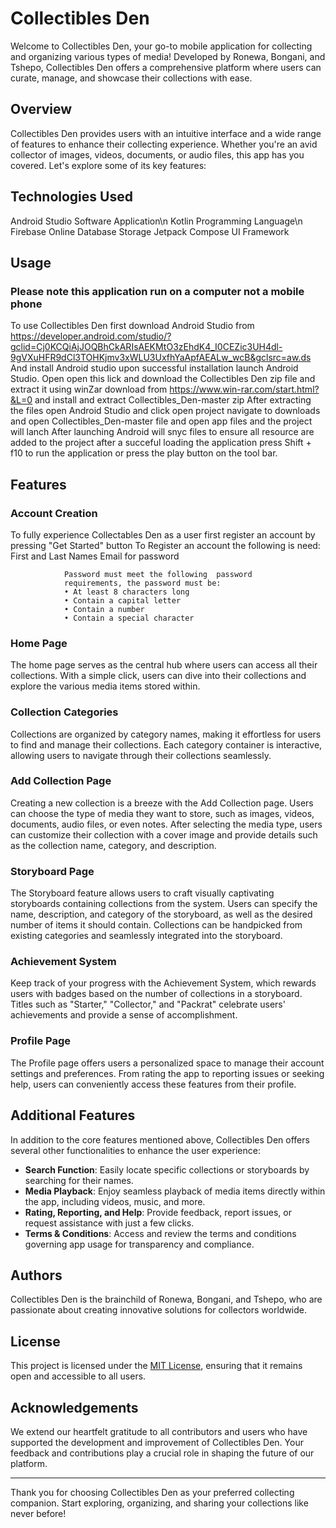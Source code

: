 # Collectibles Den

Welcome to Collectibles Den, your go-to mobile application for collecting and organizing various types of media! Developed by Ronewa, Bongani, and Tshepo, Collectibles Den offers a comprehensive platform where users can curate, manage, and showcase their collections with ease.

## Overview

Collectibles Den provides users with an intuitive interface and a wide range of features to enhance their collecting experience. Whether you're an avid collector of images, videos, documents, or audio files, this app has you covered. Let's explore some of its key features:

## Technologies Used
Android Studio Software Application\n
Kotlin Programming Language\n
Firebase Online Database Storage
Jetpack Compose UI Framework

## Usage
### Please note this application run on a computer not a mobile phone
To use Collectibles Den first download Android Studio from https://developer.android.com/studio/?gclid=Cj0KCQiAjJOQBhCkARIsAEKMtO3zEhdK4_I0CEZic3UH4dl-9gVXuHFR9dCl3TOHKjmv3xWLU3UxfhYaApfAEALw_wcB&gclsrc=aw.ds
And install Android studio upon successful installation launch Android Studio.
Open open this lick and download the Collectibles Den zip file and extract it using winZar download from https://www.win-rar.com/start.html?&L=0 and install and extract Collectibles_Den-master zip 
After extracting the files open Android Studio and click open project navigate to downloads and open Collectibles_Den-master file and open app files and the project will lanch
After launching Android will snyc files to ensure all resource are added to the project after a succeful loading the application press Shift + f10 to run the application or press the play button on the tool bar.

## Features

### Account Creation
To fully experience Collectables Den as a user first register an account by pressing "Get Started" button 
To Register an account the following is need:
First and Last Names
Email 
for password 
                
                Password must meet the following  password 
                requirements, the password must be:
                • At least 8 characters long 
                • Contain a capital letter 
                • Contain a number 
                • Contain a special character

### Home Page

The home page serves as the central hub where users can access all their collections. With a simple click, users can dive into their collections and explore the various media items stored within.

### Collection Categories

Collections are organized by category names, making it effortless for users to find and manage their collections. Each category container is interactive, allowing users to navigate through their collections seamlessly.

### Add Collection Page

Creating a new collection is a breeze with the Add Collection page. Users can choose the type of media they want to store, such as images, videos, documents, audio files, or even notes. After selecting the media type, users can customize their collection with a cover image and provide details such as the collection name, category, and description.

### Storyboard Page

The Storyboard feature allows users to craft visually captivating storyboards containing collections from the system. Users can specify the name, description, and category of the storyboard, as well as the desired number of items it should contain. Collections can be handpicked from existing categories and seamlessly integrated into the storyboard.

### Achievement System

Keep track of your progress with the Achievement System, which rewards users with badges based on the number of collections in a storyboard. Titles such as "Starter," "Collector," and "Packrat" celebrate users' achievements and provide a sense of accomplishment.

### Profile Page

The Profile page offers users a personalized space to manage their account settings and preferences. From rating the app to reporting issues or seeking help, users can conveniently access these features from their profile.

## Additional Features

In addition to the core features mentioned above, Collectibles Den offers several other functionalities to enhance the user experience:

- **Search Function**: Easily locate specific collections or storyboards by searching for their names.
- **Media Playback**: Enjoy seamless playback of media items directly within the app, including videos, music, and more.
- **Rating, Reporting, and Help**: Provide feedback, report issues, or request assistance with just a few clicks.
- **Terms & Conditions**: Access and review the terms and conditions governing app usage for transparency and compliance.

## Authors

Collectibles Den is the brainchild of Ronewa, Bongani, and Tshepo, who are passionate about creating innovative solutions for collectors worldwide.

## License

This project is licensed under the [MIT License](LICENSE), ensuring that it remains open and accessible to all users.

## Acknowledgements

We extend our heartfelt gratitude to all contributors and users who have supported the development and improvement of Collectibles Den. Your feedback and contributions play a crucial role in shaping the future of our platform.

---

Thank you for choosing Collectibles Den as your preferred collecting companion. Start exploring, organizing, and sharing your collections like never before!
